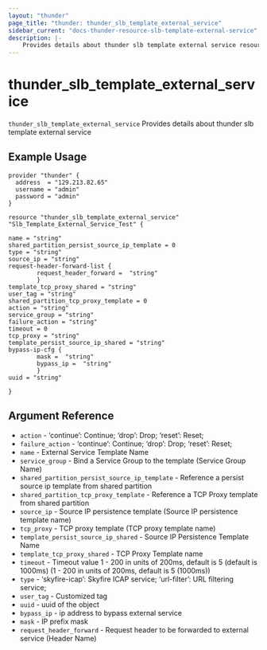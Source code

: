```yaml
---
layout: "thunder"
page_title: "thunder: thunder_slb_template_external_service"
sidebar_current: "docs-thunder-resource-slb-template-external-service"
description: |-
	Provides details about thunder slb template external service resource for A10
---
```


# thunder\_slb\_template\_external\_service

`thunder_slb_template_external_service` Provides details about thunder slb template external service
## Example Usage


```hcl
provider "thunder" {
  address  = "129.213.82.65"
  username = "admin"
  password = "admin"
}

resource "thunder_slb_template_external_service" "Slb_Template_External_Service_Test" {

name = "string"
shared_partition_persist_source_ip_template = 0
type = "string"
source_ip = "string"
request-header-forward-list {   
        request_header_forward =  "string" 
        }
template_tcp_proxy_shared = "string"
user_tag = "string"
shared_partition_tcp_proxy_template = 0
action = "string"
service_group = "string"
failure_action = "string"
timeout = 0
tcp_proxy = "string"
template_persist_source_ip_shared = "string"
bypass-ip-cfg {   
        mask =  "string" 
        bypass_ip =  "string" 
        }
uuid = "string"
 
}

```

## Argument Reference

* `action` - ‘continue’: Continue; ‘drop’: Drop; ‘reset’: Reset;
* `failure_action` - ‘continue’: Continue; ‘drop’: Drop; ‘reset’: Reset;
* `name` - External Service Template Name
* `service_group` - Bind a Service Group to the template (Service Group Name)
* `shared_partition_persist_source_ip_template` - Reference a persist source ip template from shared partition
* `shared_partition_tcp_proxy_template` - Reference a TCP Proxy template from shared partition
* `source_ip` - Source IP persistence template (Source IP persistence template name)
* `tcp_proxy` - TCP proxy template (TCP proxy template name)
* `template_persist_source_ip_shared` - Source IP Persistence Template Name
* `template_tcp_proxy_shared` - TCP Proxy Template name
* `timeout` - Timeout value 1 - 200 in units of 200ms, default is 5 (default is 1000ms) (1 - 200 in units of 200ms, default is 5 (1000ms))
* `type` - ‘skyfire-icap’: Skyfire ICAP service; ‘url-filter’: URL filtering service;
* `user_tag` - Customized tag
* `uuid` - uuid of the object
* `bypass_ip` - ip address to bypass external service
* `mask` - IP prefix mask
* `request_header_forward` - Request header to be forwarded to external service (Header Name)

